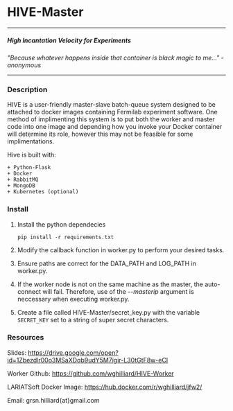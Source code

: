 # HIVE-Master
---
##### High Incantation Velocity for Experiments #####
*"Because whatever happens inside that container is black magic to me..." -anonymous*
___
### Description
HIVE is a user-friendly master-slave batch-queue system designed to be attached to docker images containing Fermilab experiment software. One method of implimenting this system is to put both the worker and master code into one image and depending how you invoke your Docker container will determine its role, however this may not be feasible for some implimentations.

Hive is built with:

    + Python-Flask
    + Docker
    + RabbitMQ
    + MongoDB
    + Kubernetes (optional)
    
### Install

1. Install the python dependecies

    `pip install -r requirements.txt` 

2. Modify the callback function in worker.py to perform your desired tasks.
3. Ensure paths are correct for the DATA_PATH and LOG_PATH in worker.py.
4. If the worker node is not on the same machine as the master, the auto-connect will fail. Therefore, use of the *--masterip* argument is neccessary when executing worker.py.
5. Create a file called HIVE-Master/secret_key.py with the variable `SECRET_KEY` set to a string of super secret characters.

### Resources
Slides: https://drive.google.com/open?id=1Zbezdlr00o3MSaXDqb9udY5M7igir-L30tGtF8w-eCI

Worker Github: https://github.com/wghilliard/HIVE-Worker

LARIATSoft Docker Image: https://hub.docker.com/r/wghilliard/jfw2/

Email: grsn.hilliard{at}gmail.com
